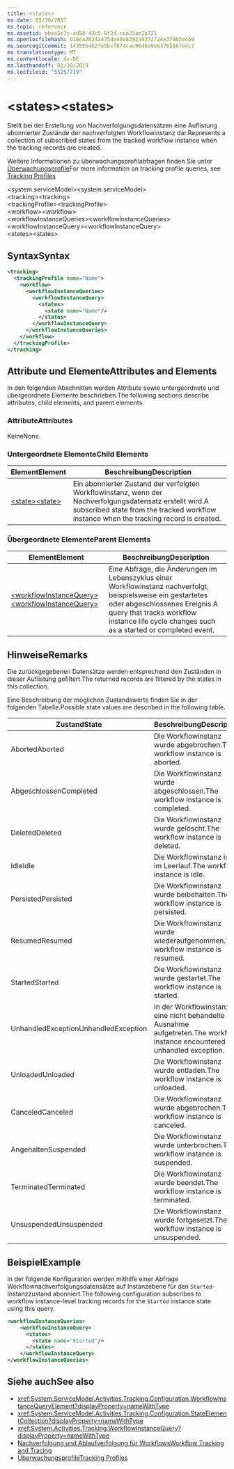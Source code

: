 ```yaml
---
title: <states>
ms.date: 03/30/2017
ms.topic: reference
ms.assetid: ebea5e7c-ad58-43c5-8f2d-cca25ae1b721
ms.openlocfilehash: 018ea20342475de40a8392a9272724e37902ecb9
ms.sourcegitcommit: 14355b4b2fe5bcf874cac96d0a9e6376b567e4c7
ms.translationtype: MT
ms.contentlocale: de-DE
ms.lasthandoff: 01/30/2019
ms.locfileid: "55257719"
---
```

# <a name="states"></a><span data-ttu-id="7877a-101">\<states></span><span class="sxs-lookup"><span data-stu-id="7877a-101">\<states></span></span>
<span data-ttu-id="7877a-102">Stellt bei der Erstellung von Nachverfolgungsdatensätzen eine Auflistung abonnierter Zustände der nachverfolgten Workflowinstanz dar.</span><span class="sxs-lookup"><span data-stu-id="7877a-102">Represents a collection of subscribed states from the tracked workflow instance when the tracking records are created.</span></span>  
  
 <span data-ttu-id="7877a-103">Weitere Informationen zu überwachungsprofilabfragen finden Sie unter [Überwachungsprofile](../../../../../docs/framework/windows-workflow-foundation/tracking-profiles.md)</span><span class="sxs-lookup"><span data-stu-id="7877a-103">For more information on tracking profile queries, see [Tracking Profiles](../../../../../docs/framework/windows-workflow-foundation/tracking-profiles.md)</span></span>  
  
<span data-ttu-id="7877a-104">\<system.serviceModel></span><span class="sxs-lookup"><span data-stu-id="7877a-104">\<system.serviceModel></span></span>  
<span data-ttu-id="7877a-105">\<tracking></span><span class="sxs-lookup"><span data-stu-id="7877a-105">\<tracking></span></span>  
<span data-ttu-id="7877a-106">\<trackingProfile></span><span class="sxs-lookup"><span data-stu-id="7877a-106">\<trackingProfile></span></span>  
<span data-ttu-id="7877a-107">\<workflow></span><span class="sxs-lookup"><span data-stu-id="7877a-107">\<workflow></span></span>  
<span data-ttu-id="7877a-108">\<workflowInstanceQueries></span><span class="sxs-lookup"><span data-stu-id="7877a-108">\<workflowInstanceQueries></span></span>  
<span data-ttu-id="7877a-109">\<workflowInstanceQuery></span><span class="sxs-lookup"><span data-stu-id="7877a-109">\<workflowInstanceQuery></span></span>  
<span data-ttu-id="7877a-110">\<states></span><span class="sxs-lookup"><span data-stu-id="7877a-110">\<states></span></span>  
  
## <a name="syntax"></a><span data-ttu-id="7877a-111">Syntax</span><span class="sxs-lookup"><span data-stu-id="7877a-111">Syntax</span></span>  
  
```xml  
<tracking>
  <trackingProfile name="Name">
    <workflow>
      <workflowInstanceQueries>
        <workflowInstanceQuery>
          <states>
            <state name="Name"/>
          </states>
        </workflowInstanceQuery>
      </workflowInstanceQueries>
    </workflow>
  </trackingProfile>
</tracking>  
```  
  
## <a name="attributes-and-elements"></a><span data-ttu-id="7877a-112">Attribute und Elemente</span><span class="sxs-lookup"><span data-stu-id="7877a-112">Attributes and Elements</span></span>  
 <span data-ttu-id="7877a-113">In den folgenden Abschnitten werden Attribute sowie untergeordnete und übergeordnete Elemente beschrieben.</span><span class="sxs-lookup"><span data-stu-id="7877a-113">The following sections describe attributes, child elements, and parent elements.</span></span>  
  
### <a name="attributes"></a><span data-ttu-id="7877a-114">Attribute</span><span class="sxs-lookup"><span data-stu-id="7877a-114">Attributes</span></span>  
 <span data-ttu-id="7877a-115">Keine</span><span class="sxs-lookup"><span data-stu-id="7877a-115">None.</span></span>  
  
### <a name="child-elements"></a><span data-ttu-id="7877a-116">Untergeordnete Elemente</span><span class="sxs-lookup"><span data-stu-id="7877a-116">Child Elements</span></span>  
  
|<span data-ttu-id="7877a-117">Element</span><span class="sxs-lookup"><span data-stu-id="7877a-117">Element</span></span>|<span data-ttu-id="7877a-118">Beschreibung</span><span class="sxs-lookup"><span data-stu-id="7877a-118">Description</span></span>|  
|-------------|-----------------|  
|[<span data-ttu-id="7877a-119">\<state></span><span class="sxs-lookup"><span data-stu-id="7877a-119">\<state></span></span>](../../../../../docs/framework/configure-apps/file-schema/windows-workflow-foundation/states.md)|<span data-ttu-id="7877a-120">Ein abonnierter Zustand der verfolgten Workflowinstanz, wenn der Nachverfolgungsdatensatz erstellt wird.</span><span class="sxs-lookup"><span data-stu-id="7877a-120">A subscribed state from the tracked workflow instance when the tracking record is created.</span></span>|  
  
### <a name="parent-elements"></a><span data-ttu-id="7877a-121">Übergeordnete Elemente</span><span class="sxs-lookup"><span data-stu-id="7877a-121">Parent Elements</span></span>  
  
|<span data-ttu-id="7877a-122">Element</span><span class="sxs-lookup"><span data-stu-id="7877a-122">Element</span></span>|<span data-ttu-id="7877a-123">Beschreibung</span><span class="sxs-lookup"><span data-stu-id="7877a-123">Description</span></span>|  
|-------------|-----------------|  
|[<span data-ttu-id="7877a-124">\<workflowInstanceQuery></span><span class="sxs-lookup"><span data-stu-id="7877a-124">\<workflowInstanceQuery></span></span>](../../../../../docs/framework/configure-apps/file-schema/windows-workflow-foundation/workflowinstancequery.md)|<span data-ttu-id="7877a-125">Eine Abfrage, die Änderungen im Lebenszyklus einer Workflowinstanz nachverfolgt, beispielsweise ein gestartetes oder abgeschlossenes Ereignis.</span><span class="sxs-lookup"><span data-stu-id="7877a-125">A query that tracks workflow instance life cycle changes such as a started or completed event.</span></span>|  
  
## <a name="remarks"></a><span data-ttu-id="7877a-126">Hinweise</span><span class="sxs-lookup"><span data-stu-id="7877a-126">Remarks</span></span>  
 <span data-ttu-id="7877a-127">Die zurückgegebenen Datensätze werden entsprechend den Zuständen in dieser Auflistung gefiltert.</span><span class="sxs-lookup"><span data-stu-id="7877a-127">The returned records are filtered by the states in this collection.</span></span>  
  
 <span data-ttu-id="7877a-128">Eine Beschreibung der möglichen Zustandswerte finden Sie in der folgenden Tabelle.</span><span class="sxs-lookup"><span data-stu-id="7877a-128">Possible state values are described in the following table.</span></span>  
  
|<span data-ttu-id="7877a-129">Zustand</span><span class="sxs-lookup"><span data-stu-id="7877a-129">State</span></span>|<span data-ttu-id="7877a-130">Beschreibung</span><span class="sxs-lookup"><span data-stu-id="7877a-130">Description</span></span>|  
|-----------|-----------------|  
|<span data-ttu-id="7877a-131">Aborted</span><span class="sxs-lookup"><span data-stu-id="7877a-131">Aborted</span></span>|<span data-ttu-id="7877a-132">Die Workflowinstanz wurde abgebrochen.</span><span class="sxs-lookup"><span data-stu-id="7877a-132">The workflow instance is aborted.</span></span>|  
|<span data-ttu-id="7877a-133">Abgeschlossen</span><span class="sxs-lookup"><span data-stu-id="7877a-133">Completed</span></span>|<span data-ttu-id="7877a-134">Die Workflowinstanz wurde abgeschlossen.</span><span class="sxs-lookup"><span data-stu-id="7877a-134">The workflow instance is completed.</span></span>|  
|<span data-ttu-id="7877a-135">Deleted</span><span class="sxs-lookup"><span data-stu-id="7877a-135">Deleted</span></span>|<span data-ttu-id="7877a-136">Die Workflowinstanz wurde gelöscht.</span><span class="sxs-lookup"><span data-stu-id="7877a-136">The workflow instance is deleted.</span></span>|  
|<span data-ttu-id="7877a-137">Idle</span><span class="sxs-lookup"><span data-stu-id="7877a-137">Idle</span></span>|<span data-ttu-id="7877a-138">Die Workflowinstanz ist im Leerlauf.</span><span class="sxs-lookup"><span data-stu-id="7877a-138">The workflow instance is idle.</span></span>|  
|<span data-ttu-id="7877a-139">Persisted</span><span class="sxs-lookup"><span data-stu-id="7877a-139">Persisted</span></span>|<span data-ttu-id="7877a-140">Die Workflowinstanz wurde beibehalten.</span><span class="sxs-lookup"><span data-stu-id="7877a-140">The workflow instance is persisted.</span></span>|  
|<span data-ttu-id="7877a-141">Resumed</span><span class="sxs-lookup"><span data-stu-id="7877a-141">Resumed</span></span>|<span data-ttu-id="7877a-142">Die Workflowinstanz wurde wiederaufgenommen.</span><span class="sxs-lookup"><span data-stu-id="7877a-142">The workflow instance is resumed.</span></span>|  
|<span data-ttu-id="7877a-143">Started</span><span class="sxs-lookup"><span data-stu-id="7877a-143">Started</span></span>|<span data-ttu-id="7877a-144">Die Workflowinstanz wurde gestartet.</span><span class="sxs-lookup"><span data-stu-id="7877a-144">The workflow instance is started.</span></span>|  
|<span data-ttu-id="7877a-145">UnhandledException</span><span class="sxs-lookup"><span data-stu-id="7877a-145">UnhandledException</span></span>|<span data-ttu-id="7877a-146">In der Workflowinstanz ist eine nicht behandelte Ausnahme aufgetreten.</span><span class="sxs-lookup"><span data-stu-id="7877a-146">The workflow instance encountered an unhandled exception.</span></span>|  
|<span data-ttu-id="7877a-147">Unloaded</span><span class="sxs-lookup"><span data-stu-id="7877a-147">Unloaded</span></span>|<span data-ttu-id="7877a-148">Die Workflowinstanz wurde entladen.</span><span class="sxs-lookup"><span data-stu-id="7877a-148">The workflow instance is unloaded.</span></span>|  
|<span data-ttu-id="7877a-149">Canceled</span><span class="sxs-lookup"><span data-stu-id="7877a-149">Canceled</span></span>|<span data-ttu-id="7877a-150">Die Workflowinstanz wurde abgebrochen.</span><span class="sxs-lookup"><span data-stu-id="7877a-150">The workflow instance is canceled.</span></span>|  
|<span data-ttu-id="7877a-151">Angehalten</span><span class="sxs-lookup"><span data-stu-id="7877a-151">Suspended</span></span>|<span data-ttu-id="7877a-152">Die Workflowinstanz wurde unterbrochen.</span><span class="sxs-lookup"><span data-stu-id="7877a-152">The workflow instance is suspended.</span></span>|  
|<span data-ttu-id="7877a-153">Terminated</span><span class="sxs-lookup"><span data-stu-id="7877a-153">Terminated</span></span>|<span data-ttu-id="7877a-154">Die Workflowinstanz wurde beendet.</span><span class="sxs-lookup"><span data-stu-id="7877a-154">The workflow instance is terminated.</span></span>|  
|<span data-ttu-id="7877a-155">Unsuspended</span><span class="sxs-lookup"><span data-stu-id="7877a-155">Unsuspended</span></span>|<span data-ttu-id="7877a-156">Die Workflowinstanz wurde fortgesetzt.</span><span class="sxs-lookup"><span data-stu-id="7877a-156">The workflow instance is unsuspended.</span></span>|  
  
## <a name="example"></a><span data-ttu-id="7877a-157">Beispiel</span><span class="sxs-lookup"><span data-stu-id="7877a-157">Example</span></span>  
 <span data-ttu-id="7877a-158">In der folgende Konfiguration werden mithilfe einer Abfrage Workflownachverfolgungsdatensätze auf Instanzebene für den `Started`-Instanzzustand abonniert.</span><span class="sxs-lookup"><span data-stu-id="7877a-158">The following configuration subscribes to workflow instance-level tracking records for the `Started` instance state using this query.</span></span>  
  
```xml  
<workflowInstanceQueries>  
    <workflowInstanceQuery>  
      <states>  
        <state name="Started"/>  
      </states>  
    </workflowInstanceQuery>  
</workflowInstanceQueries>  
```  
  
## <a name="see-also"></a><span data-ttu-id="7877a-159">Siehe auch</span><span class="sxs-lookup"><span data-stu-id="7877a-159">See also</span></span>
- <xref:System.ServiceModel.Activities.Tracking.Configuration.WorkflowInstanceQueryElement?displayProperty=nameWithType>
- <xref:System.ServiceModel.Activities.Tracking.Configuration.StateElementCollection?displayProperty=nameWithType>
- <xref:System.Activities.Tracking.WorkflowInstanceQuery?displayProperty=nameWithType>
- [<span data-ttu-id="7877a-160">Nachverfolgung und Ablaufverfolgung für Workflows</span><span class="sxs-lookup"><span data-stu-id="7877a-160">Workflow Tracking and Tracing</span></span>](../../../../../docs/framework/windows-workflow-foundation/workflow-tracking-and-tracing.md)
- [<span data-ttu-id="7877a-161">Überwachungsprofile</span><span class="sxs-lookup"><span data-stu-id="7877a-161">Tracking Profiles</span></span>](../../../../../docs/framework/windows-workflow-foundation/tracking-profiles.md)
